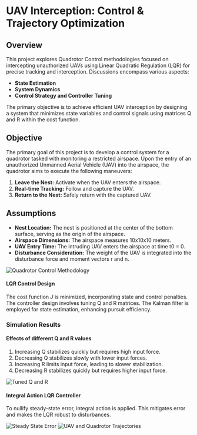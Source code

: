 # UAV Interception: Control & Trajectory Optimization

## Overview
This project explores Quadrotor Control methodologies focused on intercepting unauthorized UAVs using Linear Quadratic Regulation (LQR) for precise tracking and interception. Discussions encompass various aspects:
- **State Estimation**
- **System Dynamics**
- **Control Strategy and Controller Tuning**

The primary objective is to achieve efficient UAV interception by designing a system that minimizes state variables and control signals using matrices Q and R within the cost function.

## Objective
The primary goal of this project is to develop a control system for a quadrotor tasked with monitoring a restricted airspace. Upon the entry of an unauthorized Unmanned Aerial Vehicle (UAV) into the airspace, the quadrotor aims to execute the following maneuvers:
1. **Leave the Nest:** Activate when the UAV enters the airspace.
2. **Real-time Tracking:** Follow and capture the UAV.
3. **Return to the Nest:** Safely return with the captured UAV.

## Assumptions
- **Nest Location:** The nest is positioned at the center of the bottom surface, serving as the origin of the airspace.
- **Airspace Dimensions:** The airspace measures 10x10x10 meters.
- **UAV Entry Time:** The intruding UAV enters the airspace at time t0 = 0.
- **Disturbance Consideration:** The weight of the UAV is integrated into the disturbance force and moment vectors r and n.



![Quadrotor Control Methodology](https://github.com/atreyabhat/RBE502_UAV_Interceptor/assets/39030188/3bc0685c-43b1-4af6-a5eb-544e3068713d)


#### LQR Control Design

The cost function $J$ is minimized, incorporating state and control penalties. The controller design involves tuning Q and R matrices. The Kalman filter is employed for state estimation, enhancing pursuit efficiency.


### Simulation Results

#### Effects of different Q and R values

1. Increasing Q stabilizes quickly but requires high input force.
2. Decreasing Q stabilizes slowly with lower input forces.
3. Increasing R limits input force, leading to slower stabilization.
4. Decreasing R stabilizes quickly but requires higher input force.

![Tuned Q and R](https://github.com/atreyabhat/RBE502_UAV_Interceptor/assets/39030188/ced5d884-d56c-4de1-b3a8-cb124a55acba)

#### Integral Action LQR Controller

To nullify steady-state error, integral action is applied. This mitigates error and makes the LQR robust to disturbances.

![Steady State Error](https://github.com/atreyabhat/RBE502_UAV_Interceptor/assets/39030188/4c39762c-174f-4213-86e6-795e8c103b58)
![UAV and Quadrotor Trajectories](https://github.com/atreyabhat/RBE502_UAV_Interceptor/assets/39030188/572e053c-387f-4394-a0c4-c230254d1877)



